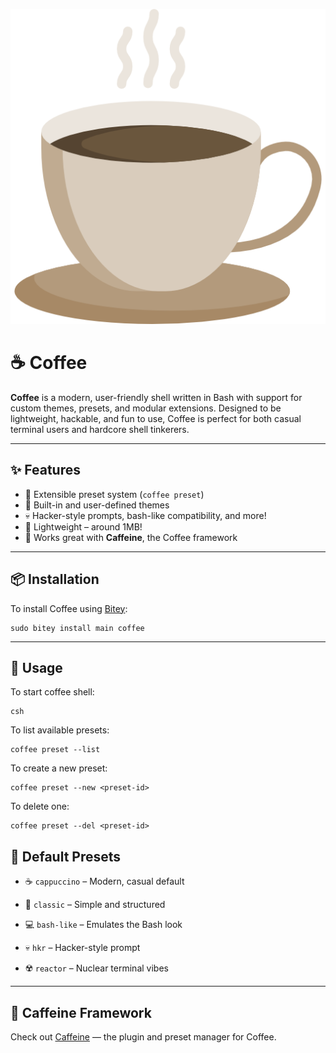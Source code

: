 ![Logo](/media/coffee.png)

# ☕ Coffee

**Coffee** is a modern, user-friendly shell written in Bash with support for custom themes, presets, and modular extensions. Designed to be lightweight, hackable, and fun to use, Coffee is perfect for both casual terminal users and hardcore shell tinkerers.

---

## ✨ Features

- 🔌 Extensible preset system (`coffee preset`)
- 🎨 Built-in and user-defined themes
- 💀 Hacker-style prompts, bash-like compatibility, and more!
- 💾 Lightweight – around 1MB!
- 🤝 Works great with **Caffeine**, the Coffee framework

---

## 📦 Installation

To install Coffee using [Bitey](https://github.com/leon8326-nogeese/bitey):

```
sudo bitey install main coffee
```
---

## 🔧 Usage
To start coffee shell:
```
csh
```
To list available presets:
```
coffee preset --list
```
To create a new preset:
```
coffee preset --new <preset-id>
```
To delete one:
```
coffee preset --del <preset-id>
```

## 🎨 Default Presets
- ☕ `cappuccino` – Modern, casual default

- 📄 `classic` – Simple and structured

- 💻 `bash-like` – Emulates the Bash look

- 💀 `hkr` – Hacker-style prompt

- ☢️ `reactor` – Nuclear terminal vibes

---

## 🤎 Caffeine Framework
Check out [Caffeine](https://github.com/NarpIndex/caffeine) — the plugin and preset manager for Coffee.

